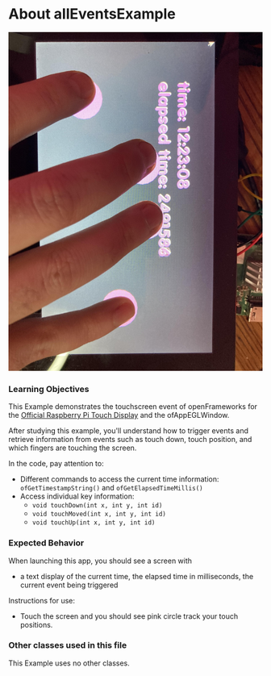 # About allEventsExample

![Screenshot of rpiTouchExample](rpiTouchExampleScreenshot.jpg)


### Learning Objectives

This Example demonstrates the touchscreen event of openFrameworks for the [Official Raspberry Pi Touch Display](https://www.raspberrypi.org/documentation/hardware/display/) and the ofAppEGLWindow.

After studying this example, you'll understand how to trigger events and retrieve information from events such as touch down, touch position, and which fingers are touching the screen.

In the code, pay attention to:

* Different commands to access the current time information: ```ofGetTimestampString()``` and ```ofGetElapsedTimeMillis()```
* Access individual key information: 
    * ```void touchDown(int x, int y, int id)```
    *	```void touchMoved(int x, int y, int id)```
    *	```void touchUp(int x, int y, int id)```

### Expected Behavior


When launching this app, you should see a screen with

* a text display of the current time, the elapsed time in milliseconds, the current event being triggered


Instructions for use:

* Touch the screen and you should see pink circle track your touch positions.  


### Other classes used in this file

This Example uses no other classes.
